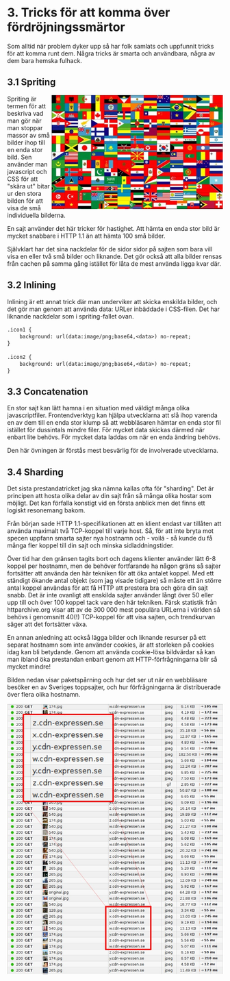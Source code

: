 # 3. Tricks för att komma över fördröjningssmärtor

Som alltid när problem dyker upp så har folk samlats och uppfunnit tricks för att komma runt dem.
Några tricks är smarta och användbara, några av dem bara hemska fulhack.

## 3.1 Spriting
<img style="float: right;" src="https://raw.githubusercontent.com/bagder/http2-explained/master/images/spriting.jpg" />

Spriting är termen för att beskriva vad man gör när man stoppar massor av små
bilder ihop till en enda stor bild. Sen använder man javascript och CSS för
att "skära ut" bitar ur den stora bilden för att visa de små individuella
bilderna.

En sajt använder det här tricker för hastighet. Att hämta en enda stor bild är
mycket snabbare i HTTP 1.1 än att hämta 100 små bilder.

Självklart har det sina nackdelar för de sidor sidor på sajten som bara vill
visa en eller två små bilder och liknande. Det gör också att alla bilder
rensas från cachen på samma gång istället för låta de mest använda ligga kvar
där.

## 3.2 Inlining

Inlining är ett annat trick där man underviker att skicka enskilda bilder, och det
gör man genom att använda data: URLer inbäddade i CSS-filen. Det har liknande
nackdelar som i spriting-fallet ovan.

    .icon1 {
        background: url(data:image/png;base64,<data>) no-repeat;
    }

    .icon2 {
        background: url(data:image/png;base64,<data>) no-repeat;
    }

## 3.3 Concatenation

En stor sajt kan lätt hamna i en situation med väldigt många olika
javascriptfiler. Frontendverktyg kan hjälpa utvecklarna att slå ihop varenda
en av dem till en enda stor klump så att webbläsaren hämtar en enda stor fil
istället för dussintals mindre filer. För mycket data skickas därmed när
enbart lite behövs. För mycket data laddas om när en enda ändring behövs.

Den här övningen är förstås mest besvärlig för de involverade utvecklarna.

## 3.4 Sharding

Det sista prestandatricket jag ska nämna kallas ofta för "sharding". Det är
principen att hosta olika delar av din sajt från så många olika hostar som
möjligt. Det kan förfalla konstigt vid en första anblick men det finns ett
logiskt resonemang bakom.

Från början sade HTTP 1.1-specifikationen att en klient endast var tillåten
att använda maximalt två TCP-koppel till varje host. Så, för att inte bryta
mot specen uppfann smarta sajter nya hostnamn och - voilá - så kunde du få
många fler koppel till din sajt och minska sidladdningstider.

Över tid har den gränsen tagits bort och dagens klienter använder lätt 6-8
koppel per hostnamn, men de behöver fortfarande ha någon gräns så sajter
fortsätter att använda den här tekniken för att öka antalet koppel. Med ett
ständigt ökande antal objekt (som jag visade tidigare) så måste ett än större
antal koppel användas för att få HTTP att prestera bra och göra din sajt
snabb. Det är inte ovanligt att enskilda sajter använder långt över 50 eller
upp till och över 100 koppel tack vare den här tekniken. Färsk statistik från
httparchive.org visar att av de 300 000 mest populära URLerna i världen så
behövs i genomsnitt 40(!) TCP-koppel för att visa sajten, och trendkurvan
säger att det fortsätter växa.

En annan anledning att också lägga bilder och liknande resurser på ett separat
hostnamn som inte använder cookies, är att storleken på cookies idag kan bli
betydande. Genom att använda cookie-lösa bildvärdar så kan man ibland öka
prestandan enbart genom att HTTP-förfrågningarna blir så mycket mindre!

Bilden nedan visar paketspårning och hur det ser ut när en webbläsare besöker
en av Sveriges toppsajter, och hur förfrågningarna är distribuerade över flera
olika hostnamn.

![image sharding at expressen.se](https://raw.githubusercontent.com/bagder/http2-explained/master/images/expressen-sharding.jpg)
